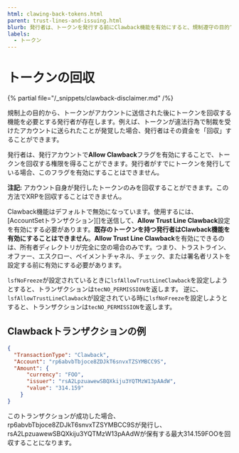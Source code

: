 ```yaml
---
html: clawing-back-tokens.html
parent: trust-lines-and-issuing.html
blurb: 発行者は、トークンを発行する前にClawback機能を有効にすると、規制遵守の目的でトークンを取り戻すことができます。
labels:
  - トークン
---
```

# トークンの回収

{% partial file="/_snippets/clawback-disclaimer.md" /%}

規制上の目的から、トークンがアカウントに送信された後にトークンを回収する機能を必要とする発行者が存在します。例えば、トークンが違法行為で制裁を受けたアカウントに送られたことが発覚した場合、発行者はその資金を「回収」することができます。

発行者は、発行アカウントで**Allow Clawback**フラグを有効にすることで、トークンを回収する権限を得ることができます。発行者がすでにトークンを発行している場合、このフラグを有効にすることはできません。

**注記:** アカウント自身が発行したトークンのみを回収することができます。この方法でXRPを回収することはできません。

Clawback機能はデフォルトで無効になっています。使用するには、[AccountSetトランザクション][]を送信して、**Allow Trust Line Clawback**設定を有効にする必要があります。**既存のトークンを持つ発行者はClawback機能を有効にすることはできません**。**Allow Trust Line Clawback**を有効にできるのは、所有者ディレクトリが完全に空の場合のみです。つまり、トラストライン、オファー、エスクロー、ペイメントチャネル、チェック、または署名者リストを設定する前に有効にする必要があります。

`lsfNoFreeze`が設定されているときに`lsfAllowTrustLineClawback`を設定しようとすると、トランザクションは`tecNO_PERMISSION`を返します。
逆に、`lsfAllowTrustLineClawback`が設定されている時に`lsfNoFreeze`を設定しようとすると、トランザクションは`tecNO_PERMISSION`を返します。

## Clawbackトランザクションの例

```json
{
  "TransactionType": "Clawback",
  "Account": "rp6abvbTbjoce8ZDJkT6snvxTZSYMBCC9S",
  "Amount": {
      "currency": "FOO",
      "issuer": "rsA2LpzuawewSBQXkiju3YQTMzW13pAAdW",
      "value": "314.159"
    }
}
```

このトランザクションが成功した場合、rp6abvbTbjoce8ZDJkT6snvxTZSYMBCC9Sが発行し、rsA2LpzuawewSBQXkiju3YQTMzW13pAAdWが保有する最大314.159FOOを回収することになります。
